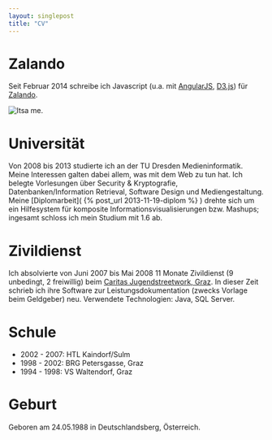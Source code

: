 ```yaml
---
layout: singlepost
title: "CV"
---
```


# Zalando

Seit Februar 2014 schreibe ich Javascript (u.a. mit [AngularJS](http://angularjs.org/), [D3.js](http://d3js.org/)) für [Zalando](http://zalando.de).

![Itsa me.]( {{site.url}}/dist/img/self.jpg )

# Universität

Von 2008 bis 2013 studierte ich an der TU Dresden Medieninformatik. Meine Interessen galten dabei allem, was mit dem Web zu tun hat. Ich belegte Vorlesungen über Security & Kryptografie, Datenbanken/Information Retrieval, Software Design und Mediengestaltung. Meine [Diplomarbeit]( {% post_url 2013-11-19-diplom %} ) drehte sich um ein Hilfesystem für komposite Informationsvisualisierungen bzw. Mashups; ingesamt schloss ich mein Studium mit 1.6 ab.
		
# Zivildienst

Ich absolvierte von Juni 2007 bis Mai 2008 11 Monate Zivildienst (9 unbedingt, 2 freiwillig) beim [Caritas Jugendstreetwork, Graz](http://jugendstreetwork.caritas-steiermark.at/). In dieser Zeit schrieb ich ihre Software zur Leistungsdokumentation (zwecks Vorlage beim Geldgeber) neu. Verwendete Technologien: Java, SQL Server.

# Schule

* 2002 - 2007: HTL Kaindorf/Sulm
* 1998 - 2002: BRG Petersgasse, Graz
* 1994 - 1998: VS Waltendorf, Graz
		
# Geburt

Geboren am 24.05.1988 in Deutschlandsberg, Österreich.